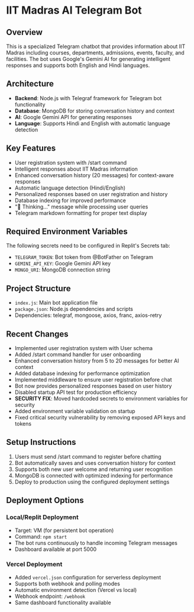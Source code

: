 # IIT Madras AI Telegram Bot

## Overview
This is a specialized Telegram chatbot that provides information about IIT Madras including courses, departments, admissions, events, faculty, and facilities. The bot uses Google's Gemini AI for generating intelligent responses and supports both English and Hindi languages.

## Architecture
- **Backend**: Node.js with Telegraf framework for Telegram bot functionality
- **Database**: MongoDB for storing conversation history and context
- **AI**: Google Gemini API for generating responses
- **Language**: Supports Hindi and English with automatic language detection

## Key Features
- User registration system with /start command
- Intelligent responses about IIT Madras information
- Enhanced conversation history (20 messages) for context-aware responses
- Automatic language detection (Hindi/English)
- Personalized responses based on user registration and history
- Database indexing for improved performance
- "🤔 Thinking..." message while processing user queries
- Telegram markdown formatting for proper text display

## Required Environment Variables
The following secrets need to be configured in Replit's Secrets tab:
- `TELEGRAM_TOKEN`: Bot token from @BotFather on Telegram
- `GEMINI_API_KEY`: Google Gemini API key
- `MONGO_URI`: MongoDB connection string

## Project Structure
- `index.js`: Main bot application file
- `package.json`: Node.js dependencies and scripts
- Dependencies: telegraf, mongoose, axios, franc, axios-retry

## Recent Changes
- Implemented user registration system with User schema
- Added /start command handler for user onboarding
- Enhanced conversation history from 5 to 20 messages for better AI context
- Added database indexing for performance optimization
- Implemented middleware to ensure user registration before chat
- Bot now provides personalized responses based on user history
- Disabled startup API test for production efficiency
- **SECURITY FIX**: Moved hardcoded secrets to environment variables for security
- Added environment variable validation on startup
- Fixed critical security vulnerability by removing exposed API keys and tokens

## Setup Instructions
1. Users must send /start command to register before chatting
2. Bot automatically saves and uses conversation history for context
3. Supports both new user welcome and returning user recognition
4. MongoDB is connected with optimized indexing for performance
5. Deploy to production using the configured deployment settings

## Deployment Options

### Local/Replit Deployment
- Target: VM (for persistent bot operation)
- Command: `npm start`
- The bot runs continuously to handle incoming Telegram messages
- Dashboard available at port 5000

### Vercel Deployment
- Added `vercel.json` configuration for serverless deployment
- Supports both webhook and polling modes
- Automatic environment detection (Vercel vs local)
- Webhook endpoint: `/webhook`
- Same dashboard functionality available
